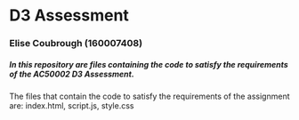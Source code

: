 # D3 Assessment
### Elise Coubrough (160007408)

##### In this repository are files containing the code to satisfy the requirements of the AC50002 D3 Assessment. 

The files that contain the code to satisfy the requirements of the assignment are:
  index.html,
  script.js,
  style.css
